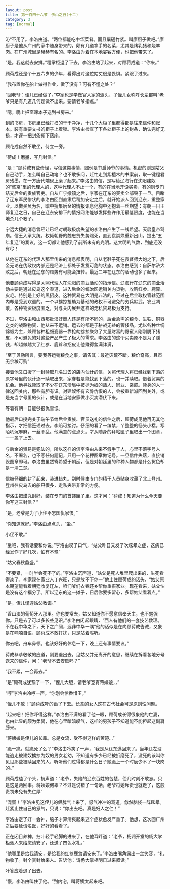 ```yaml
---
layout: post
title: 第一百四十六节　佛山之行(十二)
category: 3
tag: [normal]
---
```


沁“不用了。李洛由道。“两位都能吃中华菜肴。而且屡磋竹紧。叫廖厨子做吧。”廖厨子是他从广州的家中随身带来的，颇有几道拿手的名菜，尤其是烤乳猪和烧羊肉。在广州城里是赫赫有名的。李洛由为着在本地宴客方便，也把他带来了。

“是。我这就去安排。”程掌柜退了下去。李洛由站了起来，对顾蒋成道：“你来。”

顾荷成还是个十五六岁的少年，看得出对这位姑丈很是畏惧。紧跟了过来。

“我布置你在船上做得作业，做了没有？可有不懂之处？”

“回老爷：侄儿已经做了。”李家也是学做官人家的派头，子侄儿女称呼长辈都叫“老爷只是有几道几何题做不出来。要请老爷指点。”

“嗯，晚上把窗课本子送到书房来。”

到的书房，书房里已经打扫的干干净净，十几个大柜子里都得都是往来信件和账本。装有重要文书的柜子上着锁。李洛由检查了下各处柜子上的封条，确认完好无损，才逐一把封条撕下落座。

顾花成自然不敢坐，侍立一旁。

“荷成！磨墨，写几封信。”

“是！”顾荷成有些奇怪，写信这类事情，照例是书启师爷的事情。机密的则是姑父自己动手，怎么叫自己动笔？也不敢多问，赶忙走到紫檀木的书案前，取一键程君房残墨，在一方唐代端砚上磨了起来。”李洛由的信，是写给辽海行在沈阳建奴的“盛京”里的代理人的，这种代理人不止一个，有的在当地开设买卖，有的则专门结交后金的贵族官吏。自从广宁撤镇之后，李家在辽东的买卖全部毁于一旦。目睹了辽东军民惨状的李洛由回到直隶后稍加安定之后，就开始派人回到辽东，重整家业。以做买奂为名，暗中搜集后金的情报讯息他胸中还抱着一丝期望：有朝一日王师复辽之日，自己在辽东安排下的情报网络能够发挥些许作用最低限度，也能在当地杀几个教子。

宁远大捷的消息曾经让已经对朝政极度失望的李洛由产生了一线希望。天启皇帝驾崩。信王入承大统。权倾朝野的魏忠贤失势赐死，直到袁崇焕重新出山，提出“五年复辽”的奏议，这一切都让他感到了前所未有的光明。这大明的气数，到底还没有尽！

从他在辽东的代理人那里传来的消息都表明，自从老鞋子死在袁督师大炮之下，后金无论在伪政权内部还是经济上都处于发笈可危的状态。李洛由感到：自萨尔浒大败之后，朝廷在辽东的顾势有可能会扭转。最近二年在辽东的活动也多了起来。

他要顾荷成写得是关照代理人在沈阳的商业活动的指示信。辽海行在辽东的商业活动主要是通过皮岛这个渠道，进入后金的统治区运销关内货物，收购红参、鹿算、皮毛。特别是上好的黑招皮。这种贸易在大明是非法的，不过在后金政权管辖范围内却是受到欢迎的。一个以掳掠抢劫为基础的政权不可避免的穷兵默武，农业凋敞，各种物资极度匿乏，对与关内展开这样的走私贸易极为支持。

不过，李洛由和山西那批汉奸商人还是有所不同的，后金急需的粮食、生铁、铜器之类的战略物资，他从来不运销。运去的都是于耕战无益的奢侈品，尤以各种丝绸锦缎为主，兼顾各种粗细瓷器一靠抢劫掳掠聚敛了大量财富的野蛮人刚刚脱下猪皮，不可避免的对这些产品产生了极大的需求。李洛由的这个买卖原不是为了赚钱，却越做越大了红参、鹿耸和招皮让他赚得盆满钵满，

“至于贝勒所言，要我等运销粮食之事，请告其：最近灾荒不断。粮价奇高，且市无余粮可购”

接着他又口授了一封赎取几名过去的店内伙计的信，关照代理人将已经找到下落的原字号里的伙计逐一赎取出来，家眷若是能找到下落的。也一并赎取。借着贸易的机会。他寻找赎取了不少在辽东溃局中被掳为奴的熟人、同业、亲戚。赎身的人一律送回关内，那些有胆有识。对建奴怀有玄骨仇恨的人，会被重新派回到关外，或是充当字号里的伙计，或是在当地安家做小买卖潜伏下来。

等着有朝一日能够报仇雪恨。

他最后口授完关于端午节给后金贵族、官员送礼的信件之后，顾荷成见他再无其他指示，才把信签递过去。李贻可接讨。仔细的看了一编禁，丫整整的畅头小楷。写陌吼沉麻麻，一丝不乱。他满意的点点头。才从随身的拜帖匣子里取出一个图章，一一盖了上去。

与后金的贸易是犯法的，所以这样的信李洛由从来不假手于人，心里不落字号人名，不署名，也不写任何题记，只用一个花押图章做记号。一旦信件失落，直接销毁图章即可。李洛由虽然寄希望于朝廷，但是对朝廷里的种种人物都是什么货色却是一清二楚。

信被仔细的封了起来，装进蜡丸。到时候由专门的精干人员贴身收藏了北上登州。登州往皮岛去的船只很多，走私夹带非常的方便。

李洛由把蜡丸封好，装在专门的首饰匣子里。这才问：“荷成！知道为什么今天要你写这三封信？”

“是，老爷是为了小侄不忘国仇家恨。”

“你知道就好。”李洛由点点头，“坐。”

小侄不敢。”

“坐吧，我有话要和你说。”李洛由叹了口气，“姑父昨日又发了次眩晕之症，这病已经发作了好几次，怕有不豫”

“姑父春秋鼎盛，”

“不要紧，一时半会死不了的。”李洛由沉声道，“姑父是死人堆里爬出来的，生死看得淡了。李家现在家业人丁兴旺，只是放不下你一”他止住顾荷成的话头，“姑父原本期望能看着朝廷收复辽左，咱们爷们衣锦还乡帮你重振家业。现在看来，姑父怕是没有这个福分了。所以辽东的这一摊子，日后你要多留心，多帮姑父看着点。”

“是，侄儿谨遵姑父教诲。”

“香山澳的葡萄牙人那里。你也要常去，姑父知道你不愿意信奉天主，也不勉强你。只是去了可以多长些见识。”李洛由闭起眼睛，“西人有他们的一套技艺数理。不在我中华之下，天下之广阔，远非中华一隅”他的话似是在向顾荷成告诫，又象是在喃喃自语，顾荷成不敢打扰，只是站着聆听。

你去吧，舟车鼻顿。也该好好的休息一下，晚上还有事情要议。”

荷成恭恭敬敬的应道，刚要退出去，见姑父并无离开的意思，继续在拆看各地分号送来的信件，问：“老爷不去安歇吗？”

“我不累，一会再去。”

“是”顾荷成犹豫了一下，“侄儿大胆，请老爷宽宵蒋姨娘，，”

“哼”李洛由冷哼一声。“你刚会怜香惜玉。”

“侄儿不敢！”顾荷成吓的跪了下去。长辈的女人这在古代社会可是原则性问题。

“起来吧！把你吓得这样。”李洛由不满的看了他一眼，顾荷成长得很象他的亡妻，也由此显的颇为柔弱，他在心里暗暗叹气，这样的男孩子不知道能不能担起这副肩膀来。

“蒋姨娘是侄儿的长辈。总是女流，受不得这样的苦楚…”

“跪一跪，就跪死了么？”李洛由冷笑了一声，“我是从辽东逃回来了。当年辽左没能逃走被建奴掳掠为奴的男女老幼，不知道有多少已经被折磨死了，没死的该叫你见见那些被赎回来的人，听听他们过得都是什么日子她跪上一个时辰少不了一块肉的。”

顾荷成磕了个头，抗声道：“老爷，失陷的辽东百姓的苦楚，侄几时刻不敢忘。只是这是两回事。蒋姨娘何辜？不过是说错了一句话，老爷将她斥责也就走了，这般责罚未免有失仁厚”

“混蛋！”李洛由见这侄儿的倔脾气上来了，怒气冲冲的骂道。忽然脑袋一阵眩晕。赶紧止住自己的怒气，只说：“你出去吧。真是妇人之仁！”

李洛由定了好一会神，脑子才算清爽起来这个症状愈发严重了。他想，这次回广州之后要延请名医，好好的看看了。

正在闭目养神，扫叶轻手轻脚的进来了，在他耳畔道：“老爷，杨润开堂的杨大掌柜派人来给您请安了，还送了四色水礼。”

“他哪里是给我请安，是给我的红参鹿耸请安来了。”李洛由嘴角露出一丝笑容，“礼物收了。封个赏封给来人。告诉他：请杨大掌柜明日过来叙话。”

叶答应着退了出去。

“慢，李洛由叫住了他。“到内宅，叫蒋姨太起来吧。